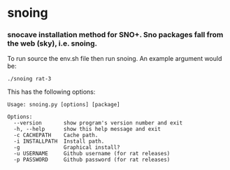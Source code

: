 # snoing
### snocave installation method for SNO+. Sno packages fall from the web (sky), i.e. snoing.

To run source the env.sh file then run snoing. An example argument would be:

    ./snoing rat-3

This has the following options:

    Usage: snoing.py [options] [package]
    
    Options:
      --version       show program's version number and exit
      -h, --help      show this help message and exit
      -c CACHEPATH    Cache path.
      -i INSTALLPATH  Install path.
      -g              Graphical install?
      -u USERNAME     Github username (for rat releases)
      -p PASSWORD     Github password (for rat releases)